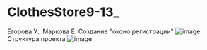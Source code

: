 # ClothesStore9-13_
Егорова У., Маркова Е.
Создание "оконо регистрации"
![image](https://user-images.githubusercontent.com/106396577/216268465-4bc462ac-4859-475c-894c-7fd9d943cd12.png)
Структура проекта 
![image](https://user-images.githubusercontent.com/106396577/216273190-5b07be31-7e57-4e1c-a832-a6c82cec1912.png)
